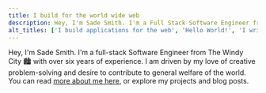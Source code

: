 ```yaml
---
title: I build for the world wide web
description: Hey, I'm Sade Smith. I'm a Full Stack Software Engineer from The Windy City.
alt_titles: ['I build applications for the web', 'Hello World!', 'I write code, not tragedies', 'Sade, like the singer.', 'Shah-DAY', 'Hey', 'Hi there', 'I build', 'I build for the web', 'Sade Smith']
---
```


Hey, I'm Sade Smith. I'm a full-stack Software Engineer from The Windy City 🏙️ with over six years of experience. I am driven by my love of creative problem-solving and desire to contribute to general welfare of the world. You can read [ more about me here](./pages/about.html), or explore my projects and blog posts.
